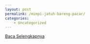 ```yaml
---
layout: post
permalink: /mimpi-jatuh-bareng-pacar/
categories:
    - Uncategorized
---
```


[Baca Selengkapnya](/03)
